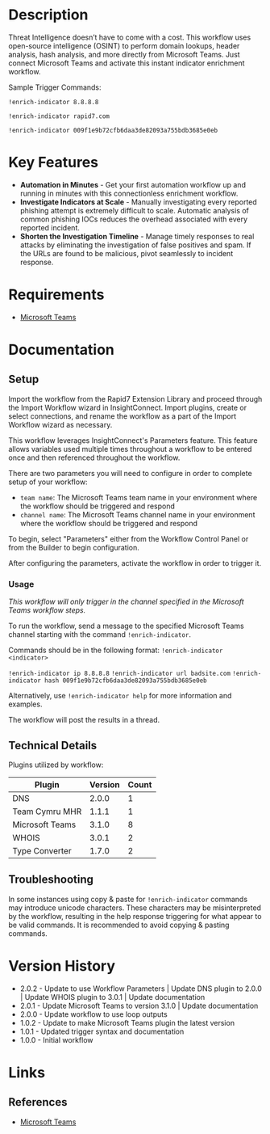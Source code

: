 # Description

Threat Intelligence doesn’t have to come with a cost. This workflow uses open-source intelligence (OSINT) to perform domain lookups, header analysis, hash analysis, and more directly from Microsoft Teams. Just connect Microsoft Teams and activate this instant indicator enrichment workflow.

Sample Trigger Commands:

`!enrich-indicator 8.8.8.8`

`!enrich-indicator rapid7.com`

`!enrich-indicator 009f1e9b72cfb6daa3de82093a755bdb3685e0eb`

# Key Features

* **Automation in Minutes** - Get your first automation workflow up and running in minutes with this connectionless enrichment workflow.
* **Investigate Indicators at Scale** - Manually investigating every reported phishing attempt is extremely difficult to scale. Automatic analysis of common phishing IOCs reduces the overhead associated with every reported incident.
* **Shorten the Investigation Timeline** - Manage timely responses to real attacks by eliminating the investigation of false positives and spam. If the URLs are found to be malicious, pivot seamlessly to incident response.

# Requirements

* [Microsoft Teams](https://insightconnect.help.rapid7.com/docs/microsoft-teams)

# Documentation

## Setup

Import the workflow from the Rapid7 Extension Library and proceed through the Import Workflow wizard in InsightConnect. Import plugins, create or select connections, and rename the workflow as a part of the Import Workflow wizard as necessary.

This workflow leverages InsightConnect's Parameters feature. This feature allows variables used multiple times throughout a workflow to be entered once and then referenced throughout the workflow.

There are two parameters you will need to configure in order to complete setup of your workflow:
* `team name`:  The Microsoft Teams team name in your environment where the workflow should be triggered and respond
* `channel name`: The Microsoft Teams channel name in your environment where the workflow should be triggered and respond

To begin, select "Parameters" either from the Workflow Control Panel or from the Builder to begin configuration.

After configuring the parameters, activate the workflow in order to trigger it.

### Usage

*This workflow will only trigger in the channel specified in the Microsoft Teams workflow steps.*

To run the workflow, send a message to the specified Microsoft Teams channel starting with the command `!enrich-indicator`. 

Commands should be in the following format:
`!enrich-indicator <indicator>`

`!enrich-indicator ip 8.8.8.8`
`!enrich-indicator url badsite.com`
`!enrich-indicator hash 009f1e9b72cfb6daa3de82093a755bdb3685e0eb`


Alternatively, use `!enrich-indicator help` for more information and examples. 

The workflow will post the results in a thread.

## Technical Details

Plugins utilized by workflow:

|Plugin|Version|Count|
|----|----|--------|
|DNS|2.0.0|1|
|Team Cymru MHR|1.1.1|1|
|Microsoft Teams|3.1.0|8|
|WHOIS|3.0.1|2|
|Type Converter|1.7.0|2|

## Troubleshooting

In some instances using copy & paste for `!enrich-indicator` commands may introduce unicode characters. These characters may be misinterpreted by the workflow, resulting in the help response triggering for what appear to be valid commands. It is recommended to avoid copying & pasting commands.

# Version History

* 2.0.2 - Update to use Workflow Parameters | Update DNS plugin to 2.0.0 | Update WHOIS plugin to 3.0.1 | Update documentation
* 2.0.1 - Update Microsoft Teams to version 3.1.0 | Update documentation
* 2.0.0 - Update workflow to use loop outputs
* 1.0.2 - Update to make Microsoft Teams plugin the latest version
* 1.0.1 - Updated trigger syntax and documentation
* 1.0.0 - Initial workflow

# Links

## References

* [Microsoft Teams](https://teams.microsoft.com)
